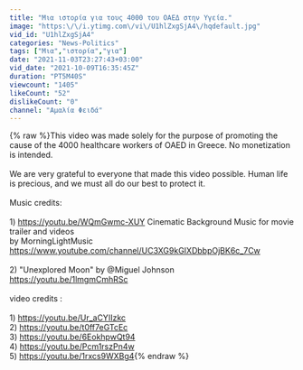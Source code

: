 ```yaml
---
title: "Μια ιστορία για τους 4000 του ΟΑΕΔ στην Υγεία."
image: "https:\/\/i.ytimg.com\/vi\/U1hlZxgSjA4\/hqdefault.jpg"
vid_id: "U1hlZxgSjA4"
categories: "News-Politics"
tags: ["Μια","ιστορία","για"]
date: "2021-11-03T23:27:43+03:00"
vid_date: "2021-10-09T16:35:45Z"
duration: "PT5M40S"
viewcount: "1405"
likeCount: "52"
dislikeCount: "0"
channel: "Αμαλία Φειδά"
---
```

{% raw %}This video was made solely for the purpose of promoting the cause of the 4000 healthcare workers of OAED in Greece. No monetization is intended. <br /><br />We are very grateful to everyone that made this video possible. Human life is precious, and we must all do our best to protect it. <br /><br />Music credits: <br /><br />1) <a rel="nofollow" target="blank" href="https://youtu.be/WQmGwmc-XUY">https://youtu.be/WQmGwmc-XUY</a>  Cinematic Background Music for movie trailer and videos <br />by MorningLightMusic <a rel="nofollow" target="blank" href="https://www.youtube.com/channel/UC3XG9kGIXDbbpOjBK6c_7Cw">https://www.youtube.com/channel/UC3XG9kGIXDbbpOjBK6c_7Cw</a><br /><br />2) &quot;Unexplored Moon&quot; by @Miguel Johnson <a rel="nofollow" target="blank" href="https://youtu.be/1lmgmCmhRSc">https://youtu.be/1lmgmCmhRSc</a> <br /><br />video credits : <br /><br />1) <a rel="nofollow" target="blank" href="https://youtu.be/Ur_aCYIIzkc">https://youtu.be/Ur_aCYIIzkc</a><br />2) <a rel="nofollow" target="blank" href="https://youtu.be/t0ff7eGTcEc">https://youtu.be/t0ff7eGTcEc</a> <br />3) <a rel="nofollow" target="blank" href="https://youtu.be/6EokhpwQt94">https://youtu.be/6EokhpwQt94</a><br />4) <a rel="nofollow" target="blank" href="https://youtu.be/Pcm1rszPn4w">https://youtu.be/Pcm1rszPn4w</a><br />5) <a rel="nofollow" target="blank" href="https://youtu.be/1rxcs9WXBg4">https://youtu.be/1rxcs9WXBg4</a>{% endraw %}
